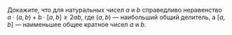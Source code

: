 Докажите, что для натуральных чисел $a$ и $b$ справедливо неравенство $a\cdot (a,b)+b\cdot [a,b]\geq 2ab$, где $(a,b)$ — наибольший общий делитель, a $[a,b]$ — наименьшее общее кратное чисел $a$ и $b$.